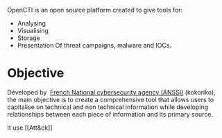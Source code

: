 OpenCTI is an open source platform created to give tools for:
- Analysing
- Visualising
- Storage
- Presentation
Of threat campaigns, malware and IOCs.
# Objective
Déveloped by  [French National cybersecurity agency (ANSSI)](https://www.ssi.gouv.fr/) (kokoriko), the main objective is to create a comprehensive tool that allows users to capitalise on technical and non technical information while developing relationships between each piece of information and its primary source.

It use [[Att&ck]]